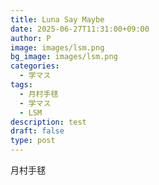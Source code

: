 ```yaml
---
title: Luna Say Maybe
date: 2025-06-27T11:31:00+09:00
author: P
image: images/lsm.png
bg_image: images/lsm.png
categories:
  - 学マス
tags:
  - 月村手毬
  - 学マス
  - LSM
description: test
draft: false
type: post
---
```

月村手毬
